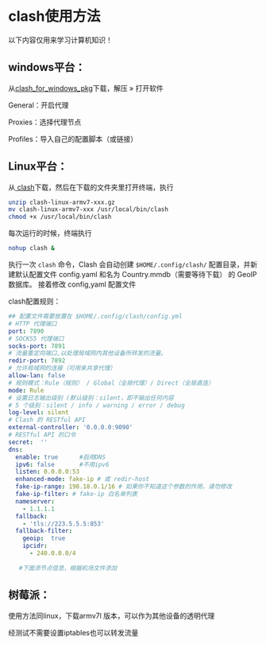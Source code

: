 # clash使用方法

以下内容仅用来学习计算机知识！

## windows平台：

从[clash_for_windows_pkg](https://github.com/Fndroid/clash_for_windows_pkg)下载，解压 » 打开软件

General：开启代理

Proxies：选择代理节点

 Profiles：导入自己的配置脚本（或链接）

## Linux平台：

从[ clash](https://github.com/Dreamacro/clash)下载，然后在下载的文件夹里打开终端，执行

```bash
unzip clash-linux-armv7-xxx.gz
mv clash-linux-armv7-xxx /usr/local/bin/clash
chmod +x /usr/local/bin/clash
```

 每次运行的时候，终端执行

```bash
nohup clash &
```

执行一次 `clash` 命令，Clash 会自动创建 `$HOME/.config/clash/` 配置目录，并新建默认配置文件 config.yaml 和名为 Country.mmdb（需要等待下载） 的 GeoIP 数据库。
接着修改 config,yaml 配置文件

clash配置规则：

```yaml
## 配置文件需要放置在 $HOME/.config/clash/config.yml
# HTTP 代理端口
port: 7890
# SOCKS5 代理端口
socks-port: 7891
# 流量重定向端口,以处理局域网内其他设备所转发的流量。
redir-port: 7892
# 允许局域网的连接（可用来共享代理）
allow-lan: false
# 规则模式：Rule（规则） / Global（全局代理）/ Direct（全局直连）
mode: Rule
# 设置日志输出级别 (默认级别：silent，即不输出任何内容
# 5 个级别：silent / info / warning / error / debug
log-level: silent
# Clash 的 RESTful API
external-controller: '0.0.0.0:9090'
# RESTful API 的口令
secret:  ''
dns:
  enable: true		#启用DNS
  ipv6: false  		#不用ipv6
  listen: 0.0.0.0:53
  enhanced-mode: fake-ip # 或 redir-host
  fake-ip-range: 198.18.0.1/16 # 如果你不知道这个参数的作用，请勿修改
  fake-ip-filter: # fake-ip 白名单列表
  nameserver:
    - 1.1.1.1
  fallback:
    - 'tls://223.5.5.5:853'
  fallback-filter:
    geoip:  true
    ipcidr:
      - 240.0.0.0/4
    
   #下面添节点信息，根据机场文件添加
```

## 树莓派：

使用方法同linux，下载armv7l 版本，可以作为其他设备的透明代理

经测试不需要设置iptables也可以转发流量



